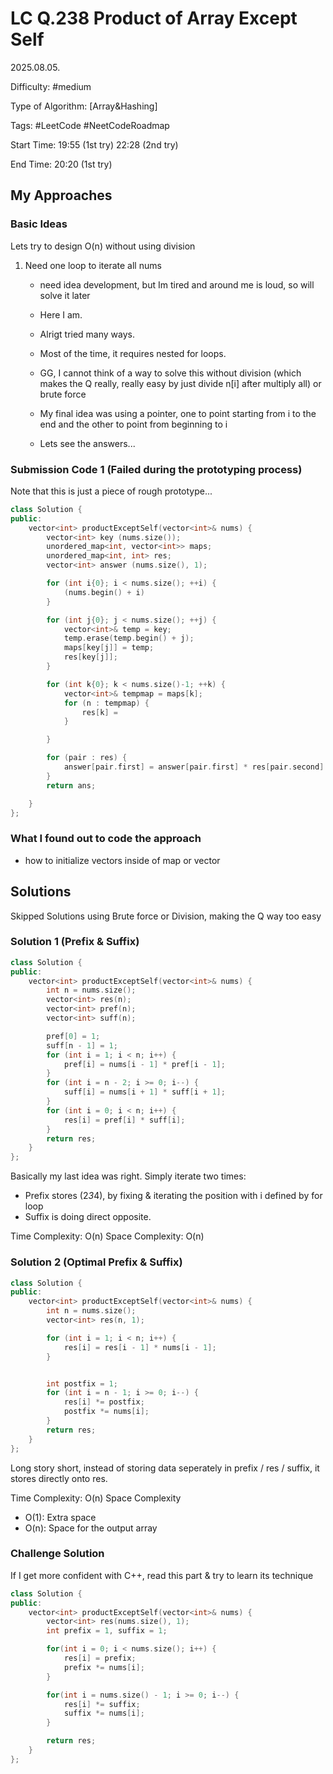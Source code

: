 # LC Q.238 Product of Array Except Self

2025.08.05.

Difficulty: #medium

Type of Algorithm: [Array&Hashing]

Tags: #LeetCode #NeetCodeRoadmap

Start Time: 19:55 (1st try) 22:28 (2nd try)

End Time: 20:20 (1st try)

## My Approaches

### Basic Ideas
Lets try to design O(n) without using division
1. Need one loop to iterate all nums
    - need idea development, but Im tired and around me is loud, so will solve it later

    - Here I am.
    - Alrigt tried many ways.
    - Most of the time, it requires nested for loops.
    - GG, I cannot think of a way to solve this without division (which makes the Q really, really easy by just divide n[i] after multiply all) or brute force
    - My final idea was using a pointer, one to point starting from i to the end and the other to point from beginning to i
    - Lets see the answers...

### Submission Code 1 (Failed during the prototyping process)
Note that this is just a piece of rough prototype...
~~~cpp
class Solution {
public:
    vector<int> productExceptSelf(vector<int>& nums) {
        vector<int> key (nums.size());
        unordered_map<int, vector<int>> maps;
        unordered_map<int, int> res;
        vector<int> answer (nums.size(), 1);

        for (int i{0}; i < nums.size(); ++i) {
            (nums.begin() + i)
        }

        for (int j{0}; j < nums.size(); ++j) {
            vector<int>& temp = key;
            temp.erase(temp.begin() + j);
            maps[key[j]] = temp;
            res[key[j]];
        }

        for (int k{0}; k < nums.size()-1; ++k) {
            vector<int>& tempmap = maps[k];
            for (n : tempmap) {
                res[k] = 
            }

        }

        for (pair : res) {
            answer[pair.first] = answer[pair.first] * res[pair.second]
        }
        return ans;

    }
};
~~~

### What I found out to code the approach
- how to initialize vectors inside of map or vector

## Solutions
Skipped Solutions using Brute force or Division, making the Q way too easy
### Solution 1 (Prefix & Suffix)
~~~cpp
class Solution {
public:
    vector<int> productExceptSelf(vector<int>& nums) {
        int n = nums.size();
        vector<int> res(n);
        vector<int> pref(n);
        vector<int> suff(n);

        pref[0] = 1;
        suff[n - 1] = 1;
        for (int i = 1; i < n; i++) {
            pref[i] = nums[i - 1] * pref[i - 1];
        }
        for (int i = n - 2; i >= 0; i--) {
            suff[i] = nums[i + 1] * suff[i + 1];
        }
        for (int i = 0; i < n; i++) {
            res[i] = pref[i] * suff[i];
        }
        return res;
    }
};
~~~

Basically my last idea was right.
Simply iterate two times:
- Prefix stores (2*3*4), by fixing & iterating the position with i defined by for loop
- Suffix is doing direct opposite.

Time Complexity: O(n)
Space Complexity: O(n)

### Solution 2 (Optimal Prefix & Suffix)
~~~cpp
class Solution {
public:
    vector<int> productExceptSelf(vector<int>& nums) {
        int n = nums.size();
        vector<int> res(n, 1);

        for (int i = 1; i < n; i++) {
            res[i] = res[i - 1] * nums[i - 1];
        }


        int postfix = 1;
        for (int i = n - 1; i >= 0; i--) {
            res[i] *= postfix;
            postfix *= nums[i];
        }
        return res;
    }
};
~~~

Long story short, instead of storing data seperately in prefix / res / suffix, it stores directly onto res.

Time Complexity: O(n)
Space Complexity
- O(1): Extra space
- O(n): Space for the output array

### Challenge Solution
If I get more confident with C++, read this part & try to learn its technique
~~~cpp
class Solution {
public:
    vector<int> productExceptSelf(vector<int>& nums) {
        vector<int> res(nums.size(), 1);
        int prefix = 1, suffix = 1;

        for(int i = 0; i < nums.size(); i++) {
            res[i] = prefix;
            prefix *= nums[i];
        }

        for(int i = nums.size() - 1; i >= 0; i--) {
            res[i] *= suffix;
            suffix *= nums[i];
        }

        return res;
    }
};
~~~